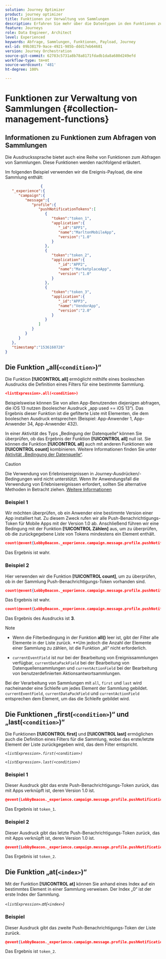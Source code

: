 ```yaml
---
solution: Journey Optimizer
product: journey optimizer
title: Funktionen zur Verwaltung von Sammlungen
description: Erfahren Sie mehr über die Datentypen in den Funktionen zur Verwaltung von Sammlungen
feature: Journeys
role: Data Engineer, Architect
level: Experienced
keywords: Abfrage, Sammlungen, Funktionen, Payload, Journey
exl-id: 09b38179-9ace-4921-985b-ddd17eb64681
version: Journey Orchestration
source-git-commit: 62783c5731a8b78a8171fdadb1da8a680d249efd
workflow-type: tm+mt
source-wordcount: '481'
ht-degree: 100%

---
```


# Funktionen zur Verwaltung von Sammlungen {#collection-management-functions}


## Informationen zu Funktionen zum Abfragen von Sammlungen

Die Ausdruckssprache bietet auch eine Reihe von Funktionen zum Abfragen von Sammlungen. Diese Funktionen werden nachfolgend erläutert.

Im folgenden Beispiel verwenden wir die Ereignis-Payload, die eine Sammlung enthält:

```json
                { 
   "_experience":{ 
      "campaign":{ 
         "message":{ 
            "profile":{ 
               "pushNotificationTokens":[ 
                  { 
                     "token":"token_1",
                     "application":{ 
                        "_id":"APP1",
                        "name":"MarltonMobileApp",
                        "version":"1.0"
                     }
                  },
                  { 
                     "token":"token_2",
                     "application":{ 
                        "_id":"APP2",
                        "name":"MarketplaceApp",
                        "version":"1.0"
                     }
                  },
                  { 
                     "token":"token_3",
                     "application":{ 
                        "_id":"APP3",
                        "name":"VendorApp",
                        "version":"2.0"
                     }
                  }
               ]
            }
         }
      }
   },
   "timestamp":"1536160728"
}
```

## Die Funktion „all(`<condition>`)“

Die Funktion **[!UICONTROL all]** ermöglicht mithilfe eines booleschen Ausdrucks die Definition eines Filters für eine bestimmte Sammlung.

```json
<listExpression>.all(<condition>)
```

Beispielsweise können Sie von allen App-Benutzenden diejenigen abfragen, die iOS 13 nutzen (boolescher Ausdruck „app used == iOS 13“). Das Ergebnis dieser Funktion ist die gefilterte Liste mit Elementen, die dem booleschen Ausdruck entsprechen (Beispiel: App-Anwender 1, App-Anwender 34, App-Anwender 432).

In einer Aktivität des Typs „Bedingung der Datenquelle“ können Sie überprüfen, ob das Ergebnis der Funktion **[!UICONTROL all]** null ist. Sie können die Funktion **[!UICONTROL all]** auch mit anderen Funktionen wie **[!UICONTROL count]** kombinieren. Weitere Informationen finden Sie unter [Aktivität „Bedingung der Datenquelle“](../condition-activity.md#data_source_condition).


>[!CAUTION]
>
>Die Verwendung von Erlebnisereignissen in Journey-Ausdrücken/-Bedingungen wird nicht unterstützt. Wenn Ihr Anwendungsfall die Verwendung von Erlebnisereignissen erfordert, sollten Sie alternative Methoden in Betracht ziehen. [Weitere Informationen](../exp-event-lookup.md)

### Beispiel 1

Wir möchten überprüfen, ob ein Anwender eine bestimmte Version einer App installiert hat. Zu diesem Zweck rufen wir alle Push-Benachrichtigungs-Token für Mobile Apps mit der Version 1.0 ab. Anschließend führen wir eine Bedingung mit der Funktion **[!UICONTROL Zählen]** aus, um zu überprüfen, ob die zurückgegebene Liste von Tokens mindestens ein Element enthält.

```json
count(@event{LobbyBeacon._experience.campaign.message.profile.pushNotificationTokens.all(currentEventField.application.version == "1.0").token}) > 0
```

Das Ergebnis ist wahr.

### Beispiel 2

Hier verwenden wir die Funktion **[!UICONTROL count]**, um zu überprüfen, ob in der Sammlung Push-Benachrichtigungs-Token vorhanden sind.

```json
count(@event{LobbyBeacon._experience.campaign.message.profile.pushNotificationTokens.all().token}) > 0
```


Das Ergebnis ist wahr.


```json
count(@event{LobbyBeacon._experience.campaign.message.profile.pushNotificationTokens.token})
```

Das Ergebnis des Ausdrucks ist **3**.


>[!NOTE]
>
>* Wenn die Filterbedingung in der Funktion **all()** leer ist, gibt der Filter alle Elemente in der Liste zurück. **Um jedoch die Anzahl der Elemente einer Sammlung zu zählen, ist die Funktion „all“ nicht erforderlich.
>
>* `currentEventField` ist nur bei der Bearbeitung von Ereignissammlungen verfügbar, `currentDataPackField` bei der Bearbeitung von Datenquellensammlungen und `currentActionField` bei der Bearbeitung von benutzerdefinierten Aktionsantwortsammlungen.
>
>  Bei der Verarbeitung von Sammlungen mit `all`, `first` und `last` wird nacheinander eine Schleife um jedes Element der Sammlung gebildet. `currentEventField`, `currentDataPackField` und `currentActionField` entsprechen dem Element, um das die Schleife gebildet wird.


## Die Funktionen „first(`<condition>`)“ und „last(`<condition>`)“

Die Funktionen **[!UICONTROL first]** und **[!UICONTROL last]** ermöglichen auch die Definition eines Filters für die Sammlung, wobei das erste/letzte Element der Liste zurückgegeben wird, das dem Filter entspricht.

_`<listExpression>.first(<condition>)`_

_`<listExpression>.last(<condition>)`_

### Beispiel 1

Dieser Ausdruck gibt das erste Push-Benachrichtigungs-Token zurück, das mit Apps verknüpft ist, deren Version 1.0 ist.


```json
@event{LobbyBeacon._experience.campaign.message.profile.pushNotificationTokens.first(currentEventField.application.version == "1.0").token}
```

Das Ergebnis ist `token_1`.

### Beispiel 2

Dieser Ausdruck gibt das letzte Push-Benachrichtigungs-Token zurück, das mit Apps verknüpft ist, deren Version 1.0 ist.


```json
@event{LobbyBeacon._experience.campaign.message.profile.pushNotificationTokens.last(currentEventField.application.version == "1.0").token}
```

Das Ergebnis ist `token_2`.

## Die Funktion „at(`<index>`)“

Mit der Funktion **[!UICONTROL at]** können Sie anhand eines Index auf ein bestimmtes Element in einer Sammlung verweisen.
Der Index „0“ ist der erste Index der Sammlung.

_`<listExpression>`.at(`<index>`)_

### Beispiel

Dieser Ausdruck gibt das zweite Push-Benachrichtigungs-Token der Liste zurück.


```json
@event{LobbyBeacon._experience.campaign.message.profile.pushNotificationTokens.at(1).token}`
```

Das Ergebnis ist `token_2`.